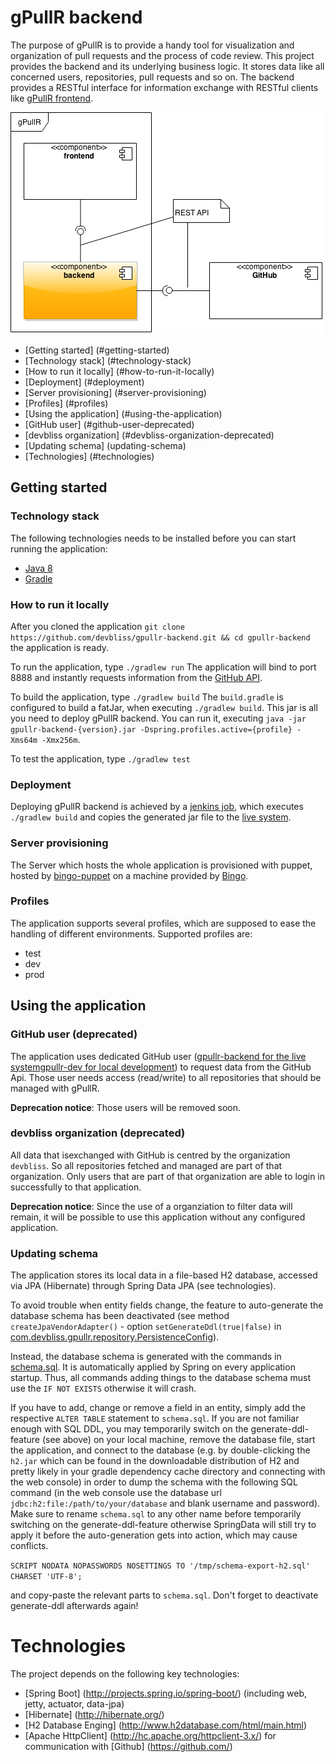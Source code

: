 # gPullR backend
The purpose of gPullR is to provide a handy tool for visualization and organization of pull requests and the process of code review. This project provides the backend and its underlying business logic. It stores data like all concerned users, repositories, pull requests and so on. The backend provides a RESTful interface for information exchange with RESTful clients like [gPullR frontend](https://github.com/devbliss/gpullr-frontend/).

![components](/docs/components.png)

-  [Getting started] (#getting-started)
  -  [Technology stack] (#technology-stack)
  -  [How to run it locally] (#how-to-run-it-locally)
  -  [Deployment] (#deployment)
  -  [Server provisioning] (#server-provisioning)
  -  [Profiles] (#profiles)
-  [Using the application] (#using-the-application)
  -  [GitHub user] (#github-user-deprecated)
  -  [devbliss organization] (#devbliss-organization-deprecated)
  -  [Updating schema] (updating-schema)
-  [Technologies] (#technologies)

## Getting started
### Technology stack
The following technologies needs to be installed before you can start running the application:

  * [Java 8](https://java.com/download/)
  * [Gradle](http://gradle.org/)

### How to run it locally
After you cloned the application `git clone https://github.com/devbliss/gpullr-backend.git && cd gpullr-backend` the application is ready.

To run the application, type
`./gradlew run`
The application will bind to port 8888 and instantly requests information from the [GitHub API](https://developer.github.com/v3/).

To build the application, type
`./gradlew build`
The `build.gradle` is configured to build a fatJar, when executing `./gradlew build`. This jar is all you need to deploy gPullR backend. You can run it, executing `java -jar gpullr-backend-{version}.jar -Dspring.profiles.active={profile} -Xms64m -Xmx256m`.

To test the application, type
`./gradlew test`

### Deployment
Deploying gPullR backend is achieved by a [jenkins job](http://jenkins.devbliss.com/view/gPullR/job/gPullR-backend-build/), which executes `./gradlew build` and copies the generated jar file to the [live system](http://gpullr.devbliss.com/).

### Server provisioning
The Server which hosts the whole application is provisioned with puppet, hosted by [bingo-puppet](https://github.com/devbliss/bingo-puppet/tree/master/modules/gpullr) on a machine provided by [Bingo](http://staging.bingo.devbliss.com/instances).

### Profiles
The application supports several profiles, which are supposed to ease the handling of different environments. Supported profiles are:

* test
* dev
* prod

## Using the application
### GitHub user (deprecated)
The application uses dedicated GitHub user ([gpullr-backend for the live system](https://github.com/gpullr-backend)[gpullr-dev for local development](https://github.com/gpullr-dev)) to request data from the GitHub Api. Those user needs access (read/write) to all repositories that should be managed with gPullR.

**Deprecation notice**: Those users will be removed soon.

### devbliss organization (deprecated)
All data that isexchanged with GitHub is centred by the organization `devbliss`. So all repositories fetched and managed are part of that organization. Only users that are part of that organization are able to login in successfully to that application.

**Deprecation notice**: Since the use of a organziation to filter data will remain, it will be possible to use this application without any configured application.

### Updating schema
The application stores its local data in a file-based H2 database, accessed via JPA (Hibernate) through Spring Data
JPA (see technologies).

To avoid trouble when entity fields change, the feature to auto-generate the database schema has been deactivated (see method `createJpaVendorAdapter()` - option `setGenerateDdl(true|false)` in [com.devbliss.gpullr.repository.PersistenceConfig](https://github.com/devbliss/gpullr-backend/blob/master/src/main/java/com/devbliss/gpullr/repository/PersistenceConfig.java)).

Instead, the database schema is generated with the commands in [schema.sql](https://github.com/devbliss/gpullr-backend/blob/master/src/main/resources/schema.sql). It is automatically applied by Spring on every application startup.
Thus, all commands adding things to the database schema must use the `IF NOT EXISTS` otherwise it will crash.

If you have to add, change or remove a field in an entity, simply add the respective `ALTER TABLE` statement to `schema.sql`.
If you are not familiar enough with SQL DDL, you may temporarily switch on the generate-ddl-feature (see above) on your local machine, remove the database file, start the application, and connect to the database (e.g. by double-clicking the `h2.jar` which can be found in the downloadable distribution of H2 and pretty likely in your gradle dependency cache directory and connecting with the web console) in order to dump the schema with the following SQL command (in the web console use the database url `jdbc:h2:file:/path/to/your/database` and blank username and password).
Make sure to rename `schema.sql` to any other name before temporarily switching on the generate-ddl-feature otherwise SpringData will still try to apply it before the auto-generation gets into action, which may cause conflicts.

`SCRIPT NODATA NOPASSWORDS NOSETTINGS TO '/tmp/schema-export-h2.sql' CHARSET 'UTF-8';`

 and copy-paste the relevant parts to `schema.sql`. Don't forget to deactivate generate-ddl afterwards again!

# Technologies
The project depends on the following key technologies:

* [Spring Boot] (http://projects.spring.io/spring-boot/) (including web, jetty, actuator, data-jpa)
* [Hibernate] (http://hibernate.org/)
* [H2 Database Enging] (http://www.h2database.com/html/main.html)
* [Apache HttpClient] (http://hc.apache.org/httpclient-3.x/) for communication with [Github] (https://github.com/)
